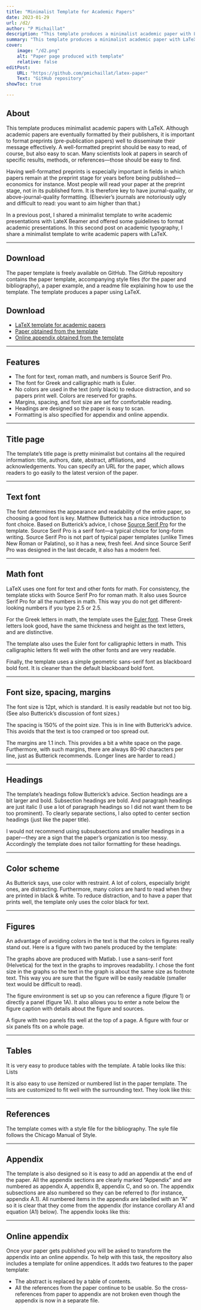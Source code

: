 ```yaml
---
title: "Minimalist Template for Academic Papers" 
date: 2023-01-29
url: /d2/
author: "P Michaillat"
description: "This template produces a minimalist academic paper with LaTeX." 
summary: "This template produces a minimalist academic paper with LaTeX." 
cover:
    image: "/d2.png"
    alt: "Paper page produced with template"
    relative: false
editPost:
    URL: "https://github.com/pmichaillat/latex-paper"
    Text: "GitHub repository"
showToc: true

---
```


## About

This template produces minimalist academic papers with LaTeX. Although academic papers are eventually formatted by their publishers, it is important to format preprints (pre-publication papers) well to disseminate their message effectively. A well-formatted preprint should be easy to read, of course, but also easy to scan. Many scientists look at papers in search of specific results, methods, or references—those should be easy to find.

Having well-formatted preprints is especially important in fields in which papers remain at the preprint stage for years before being published—economics for instance. Most people will read your paper at the preprint stage, not in its published form. It is therefore key to have journal-quality, or above-journal-quality formatting. (Elsevier’s journals are notoriously ugly and difficult to read: you want to aim higher than that.)

In a previous post, I shared a minimalist template to write academic presentations with LateX Beamer and offered some guidelines to format academic presentations. In this second post on academic typography, I share a minimalist template to write academic papers with LaTeX.

<!-- - [paper.sty](/paper.sty) --  LaTeX style file collecting all the formatting commands. Must be included in the same folder as `paper.tex`. -->


---

## Download

The paper template is freely available on GitHub. The GitHub repository contains the paper template, accompanying style files (for the paper and bibliography), a paper example, and a readme file explaining how to use the template. The template produces a paper using LaTeX.


## Download

- [LaTeX template for academic papers](https://github.com/pmichaillat/latex-paper)
- [Paper obtained from the template](/d2.pdf)
- [Online appendix obtained from the template](/d2a.pdf)

---

## Features

- The font for text, roman math, and numbers is Source Serif Pro.
- The font for Greek and calligraphic math is Euler.
- No colors are used in the text (only black) to reduce distraction, and so papers print well. Colors are reserved for graphs.
- Margins, spacing, and font size are set for comfortable reading.
- Headings are designed so the paper is easy to scan.
- Formatting is also specified for appendix and online appendix.

<!-- ---

## Reference

As much as possible the template follows Matthew Butterick's wonderful typographical advice in [Practical Typography](https://practicaltypography.com). The references follow the guidelines from the [Chicago Manual of Style](https://www.chicagomanualofstyle.org/home.html). -->

---

## Title page

The template’s title page is pretty minimalist but contains all the required information: title, authors, date, abstract, affiliations, and acknowledgements. You can specify an URL for the paper, which allows readers to go easily to the latest version of the paper.

---

## Text font

The font determines the appearance and readability of the entire paper, so choosing a good font is key. Matthew Butterick has a nice introduction to font choice. Based on Butterick’s advice, I chose [Source Serif Pro](https://fonts.google.com/specimen/Source+Serif+Pro) for the template. Source Serif Pro is a serif font—a typical choice for long-form writing. Source Serif Pro is not part of typical paper templates (unlike Times New Roman or Palatino), so it has a new, fresh feel. And since Source Serif Pro was designed in the last decade, it also has a modern feel.

---

## Math font

LaTeX uses one font for text and other fonts for math. For consistency, the template sticks with Source Serif Pro for roman math. It also uses Source Serif Pro for all the numbers in math. This way you do not get different-looking numbers if you type 2.5 or $2.5$.

For the Greek letters in math, the template uses the [Euler font](http://luc.devroye.org/fonts-26139.html). These Greek letters look good, have the same thickness and height as the text letters, and are distinctive.

The template also uses the Euler font for calligraphic letters in math. This calligraphic letters fit well with the other fonts and are very readable.

Finally, the template uses a simple geometric sans-serif font as blackboard bold font. It is cleaner than the default blackboard bold font.

---

## Font size, spacing, margins

The font size is 12pt, which is standard. It is easily readable but not too big. (See also Butterick’s discussion of font sizes.)

The spacing is 150% of the point size. This is in line with Butterick’s advice. This avoids that the text is too cramped or too spread out.

The margins are 1.1 inch. This provides a bit a white space on the page. Furthermore, with such margins, there are always 80–90 characters per line, just as Butterick recommends. (Longer lines are harder to read.)

---

## Headings

The template’s headings follow Butterick’s advice. Section headings are a bit larger and bold. Subsection headings are bold. And paragraph headings are just italic (I use a lot of paragraph headings so I did not want them to be too prominent). To clearly separate sections, I also opted to center section headings (just like the paper title).

I would not recommend using subsubsections and smaller headings in a paper—they are a sign that the paper’s organization is too messy. Accordingly the template does not tailor formatting for these headings.

---

## Color scheme

As Butterick says, use color with restraint. A lot of colors, especially bright ones, are distracting. Furthermore, many colors are hard to read when they are printed in black & white. To reduce distraction, and to have a paper that prints well, the template only uses the color black for text.

---

## Figures

An advantage of avoiding colors in the text is that the colors in figures really stand out. Here is a figure with two panels produced by the template:

The graphs above are produced with Matlab. I use a sans-serif font (Helvetica) for the text in the graphs to improves readability. I chose the font size in the graphs so the text in the graph is about the same size as footnote text. This way you are sure that the figure will be easily readable (smaller text would be difficult to read).

The figure environment is set up so you can reference a figure (figure 1) or directly a panel (figure 1A). It also allows you to enter a note below the figure caption with details about the figure and sources.

A figure with two panels fits well at the top of a page. A figure with four or six panels fits on a whole page.

---

## Tables

It is very easy to produce tables with the template. A table looks like this:
Lists

It is also easy to use itemized or numbered list in the paper template. The lists are customized to fit well with the surrounding text. They look like this:

---

## References

The template comes with a style file for the bibliography. The syle file follows the Chicago Manual of Style.

---

## Appendix

The template is also designed so it is easy to add an appendix at the end of the paper. All the appendix sections are clearly marked “Appendix” and are numbered as appendix A, appendix B, appendix C, and so on. The appendix subsections are also numbered so they can be referred to (for instance, appendix A.1). All numbered items in the appendix are labelled with an “A” so it is clear that they come from the appendix (for instance corollary A1 and equation (A1) below). The appendix looks like this:

---

## Online appendix

Once your paper gets published you will be asked to transform the appendix into an online appendix. To help with this task, the repository also includes a template for online appendices. It adds two features to the paper template:

- The abstract is replaced by a table of contents.
- All the references from the paper continue to be usable. So the cross-references from paper to appendix are not broken even though the appendix is now in a separate file.
<!-- 
## Additional files for online appendix

The repository also includes an additional template and style file in case the appendix of the paper must be carved out into a separate online appendix. [This appendix](/d2a.pdf) illustrates the output of the template.
 -->